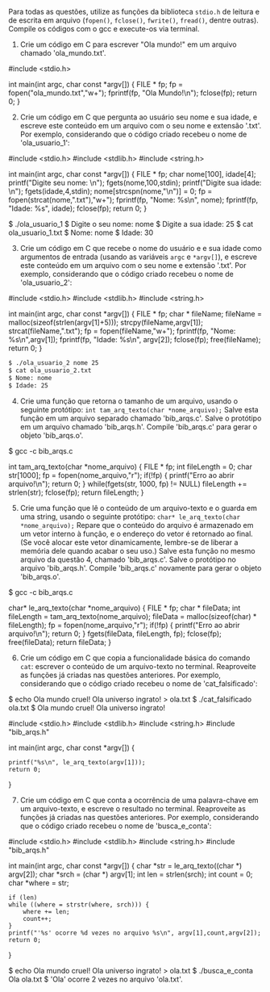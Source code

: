Para todas as questões, utilize as funções da biblioteca `stdio.h` de leitura e de escrita em arquivo (`fopen()`, `fclose()`, `fwrite()`, `fread()`, dentre outras). Compile os códigos com o gcc e execute-os via terminal.

1. Crie um código em C para escrever "Ola mundo!" em um arquivo chamado 'ola_mundo.txt'.


#include <stdio.h>

int main(int argc, char const *argv[])
{
	FILE * fp;
	fp = fopen("ola_mundo.txt","w+"); 
	fprintf(fp, "Ola Mundo!\n");
	fclose(fp);
	return 0;
}


2. Crie um código em C que pergunta ao usuário seu nome e sua idade, e escreve este conteúdo em um arquivo com o seu nome e extensão '.txt'. Por exemplo, considerando que o código criado recebeu o nome de 'ola_usuario_1':


#include <stdio.h>
#include <stdlib.h>
#include <string.h>

int main(int argc, char const *argv[])
{
	FILE * fp;
	char nome[100], idade[4];
	printf("Digite seu nome: \n");
	fgets(nome,100,stdin);
	printf("Digite sua idade: \n");
	fgets(idade,4,stdin);
	nome[strcspn(nome,"\n")] = 0; 
	fp = fopen(strcat(nome,".txt"),"w+");
	fprintf(fp, "Nome: %s\n", nome);
	fprintf(fp, "Idade: %s", idade);
	fclose(fp);
	return 0;
}


$ ./ola_usuario_1
$ Digite o seu nome: nome
$ Digite a sua idade: 25
$ cat ola_usuario_1.txt
$ Nome: nome
$ Idade: 30 


3. Crie um código em C que recebe o nome do usuário e e sua idade como argumentos de entrada (usando as variáveis `argc` e `*argv[]`), e escreve este conteúdo em um arquivo com o seu nome e extensão '.txt'. Por exemplo, considerando que o código criado recebeu o nome de 'ola_usuario_2':


#include <stdio.h>
#include <stdlib.h>
#include <string.h>

int main(int argc, char const *argv[])
{
	FILE * fp;
	char * fileName;
	fileName = malloc(sizeof(strlen(argv[1]+5)));
	strcpy(fileName,argv[1]);
	strcat(fileName,".txt");
	fp = fopen(fileName,"w+");
	fprintf(fp, "Nome: %s\n",argv[1]);
	fprintf(fp, "Idade: %s\n", argv[2]);
	fclose(fp);
	free(fileName);
	return 0;
}


```bash
$ ./ola_usuario_2 nome 25
$ cat ola_usuario_2.txt
$ Nome: nome
$ Idade: 25
```

4. Crie uma função que retorna o tamanho de um arquivo, usando o seguinte protótipo: `int tam_arq_texto(char *nome_arquivo);` Salve esta função em um arquivo separado chamado 'bib_arqs.c'. Salve o protótipo em um arquivo chamado 'bib_arqs.h'. Compile 'bib_arqs.c' para gerar o objeto 'bib_arqs.o'.


$ gcc -c bib_arqs.c



int tam_arq_texto(char *nome_arquivo)
{
	FILE * fp;
	int fileLength = 0;
	char str[1000];
	fp = fopen(nome_arquivo,"r");
	if(!fp)
	{
		printf("Erro ao abrir arquivo!\n");
		return 0;
	}
	while(fgets(str, 1000, fp) != NULL)
		fileLength += strlen(str);
	fclose(fp);
	return fileLength;
}


5. Crie uma função que lê o conteúdo de um arquivo-texto e o guarda em uma string, usando o seguinte protótipo: `char* le_arq_texto(char *nome_arquivo);` Repare que o conteúdo do arquivo é armazenado em um vetor interno à função, e o endereço do vetor é retornado ao final. (Se você alocar este vetor dinamicamente, lembre-se de liberar a memória dele quando acabar o seu uso.) Salve esta função no mesmo arquivo da questão 4, chamado 'bib_arqs.c'. Salve o protótipo no arquivo 'bib_arqs.h'. Compile 'bib_arqs.c' novamente para gerar o objeto 'bib_arqs.o'.


$ gcc -c bib_arqs.c



char* le_arq_texto(char *nome_arquivo)
{
	FILE * fp;
	char * fileData;
	int fileLength = tam_arq_texto(nome_arquivo);
	fileData = malloc(sizeof(char) * fileLength);
	fp = fopen(nome_arquivo,"r");
	if(!fp)
	{
		printf("Erro ao abrir arquivo!\n");
		return 0;
	}
	fgets(fileData, fileLength, fp);
	fclose(fp);
	free(fileData);
	return fileData;
}


6. Crie um código em C que copia a funcionalidade básica do comando `cat`: escrever o conteúdo de um arquivo-texto no terminal. Reaproveite as funções já criadas nas questões anteriores. Por exemplo, considerando que o código criado recebeu o nome de 'cat_falsificado':


$ echo Ola mundo cruel! Ola universo ingrato! > ola.txt
$ ./cat_falsificado ola.txt
$ Ola mundo cruel! Ola universo ingrato!



#include <stdio.h>
#include <stdlib.h>
#include <string.h>
#include "bib_arqs.h"

int main(int argc, char const *argv[])
{

	printf("%s\n", le_arq_texto(argv[1]));
	return 0;
}


7. Crie um código em C que conta a ocorrência de uma palavra-chave em um arquivo-texto, e escreve o resultado no terminal. Reaproveite as funções já criadas nas questões anteriores. Por exemplo, considerando que o código criado recebeu o nome de 'busca_e_conta':


#include <stdio.h>
#include <stdlib.h>
#include <string.h>
#include "bib_arqs.h"

int main(int argc, char const *argv[])
{
	char *str = le_arq_texto((char *) argv[2]);
	char *srch = (char *) argv[1];
	int len = strlen(srch);
	int count = 0;
	char *where = str;

	if (len)
    while ((where = strstr(where, srch))) {
        where += len;
        count++;
    }
    printf("'%s' ocorre %d vezes no arquivo %s\n", argv[1],count,argv[2]);
	return 0;
}



$ echo Ola mundo cruel! Ola universo ingrato! > ola.txt
$ ./busca_e_conta Ola ola.txt
$ 'Ola' ocorre 2 vezes no arquivo 'ola.txt'.



